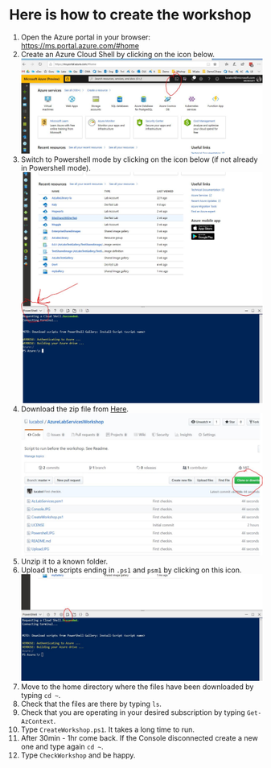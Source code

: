 # Here is how to create the workshop

1. Open the Azure portal in your browser: https://ms.portal.azure.com/#home
2. Create an Azure Cloud Shell by clicking on the icon below. ![Icon to click](https://github.com/lucabol/AzureLabServicesWorkshop/blob/master/Console.JPG)
3. Switch to Powershell mode by clicking on the icon below (if not already in Powershell mode). ![Icon to click](https://github.com/lucabol/AzureLabServicesWorkshop/blob/master/Powershell.JPG)
4. Download the zip file from [Here](https://github.com/lucabol/AzureLabServicesWorkshop). ![Icon to click](https://github.com/lucabol/AzureLabServicesWorkshop/blob/master/Clone.JPG)
5. Unzip it to a known folder.
6. Upload the scripts ending in `.ps1` and `psm1` by clicking on this icon. ![Icon to click](https://github.com/lucabol/AzureLabServicesWorkshop/blob/master/Upload.JPG)
7. Move to the home directory where the files have been downloaded by typing `cd ~`.
8. Check that the files are there by typing `ls`.
9. Check that you are operating in your desired subscription by typing `Get-AzContext`.
10. Type `CreateWorkshop.ps1`. It takes a long time to run.
11. After 30min - 1hr come back. If the Console disconnected create a new one and type again `cd ~`.
12. Type `CheckWorkshop` and be happy.


